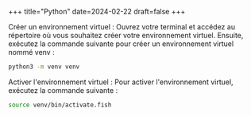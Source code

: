 +++
title="Python"
date=2024-02-22
draft=false
+++

Créer un environnement virtuel :
Ouvrez votre terminal et accédez au répertoire où vous souhaitez créer votre environnement virtuel. Ensuite, exécutez la commande suivante pour créer un environnement virtuel nommé venv :

```bash
python3 -m venv venv
```

Activer l'environnement virtuel :
Pour activer l'environnement virtuel, exécutez la commande suivante :

```bash
source venv/bin/activate.fish
```


